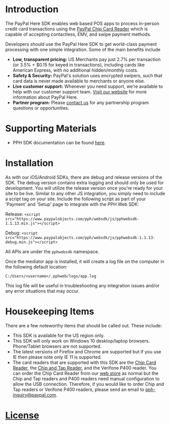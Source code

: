 Introduction
=================

The PayPal Here SDK enables web based POS apps to process in-person credit card transactions using the [PayPal Chip Card Reader](https://us.paypal-here.com/paypal-chip-card-reader/) which is capable of accepting contactless, EMV, and swipe payment methods.

Developers should use the PayPal Here SDK to get world-class payment processing with one simple integration.  Some of the main benefits include
* **Low, transparent pricing:** US Merchants pay just 2.7% per transaction (or 3.5% + $0.15 for keyed in transactions), including cards like American Express, with no additional hidden/monthly costs.
* **Safety & Security:** PayPal's solution uses encrypted swipers, such that card data is never made available to merchants or anyone else.
* **Live customer support:** Whenever you need support, we’re available to help with our customer support team.
[Visit our website](https://www.paypal.com/webapps/mpp/credit-card-reader) for more information about PayPal Here.
* **Partner program:** Please [contact us](https://www.paypal-business.com/SDKdeveloperinterestregistration) for any partnership program questions or opportunities.


Supporting Materials
========================
 *  PPH SDK documentation can be found [here](https://developer.paypal.com/docs/integration/paypal-here/).


Installation
==============
As with our iOS/Android SDKs, there are debug and release versions of the SDK. The debug version contains extra logging and should only be used for development. You will utilize the release version once you're ready for your site to be live. Similar to any other JS integration, you simply need to include a script tag on your site. Include the following script as part of your 'Payment' and 'Setup' page to integrate with the PPH Web SDK:

Release: `<script src="https://www.paypalobjects.com/pph/websdk/js/pphwebsdk-1.1.13.min.js"></script>`

Debug: `<script src="https://www.paypalobjects.com/pph/websdk/js/pphwebsdk-1.1.13-debug.min.js"></script>`

All APIs are under the `pphwebsdk` namespace.

Once the mediator app is installed, it will create a log file on the computer in the following default location:

`C:/Users/<username>/.pphweb/logs/app.log`

This log file will be useful in troubleshooting any integration issues and/or any error situations that may occur.


Housekeeping Items
=====================
There are a few noteworthy items that should be called out. These include:
* This SDK is available for the US region only.
* This SDK will only work on Windows 10 desktop/laptop browsers.  Phone/Tablet browsers are not supported.
* The latest versions of Firefox and Chrome are supported but if you use IE then please note only IE 11 is supported.
* The card readers that are supported with this SDK are the [Chip Card Reader](https://www.paypal.com/us/webapps/mpp/credit-card-reader-how-to/chip-card-reader), the [Chip and Tap Reader](https://www.paypal.com/us/webapps/mpp/credit-card-reader-how-to/chip-and-tap-reader), and the Verifone P400 reader. You can order the Chip Card Reader from our [web store](https://us.paypal-here.com/card-readers/) as normal but the Chip and Tap readers and P400 readers need manual configuration to allow the USB connection. Therefore, if you would like to order Chip and Tap readers or Verifone P400 readers, please send an email to [pph-inquiry@paypal.com](mailto:pph-inquiry@paypal.com).


[License](LICENSE.md)
=======
